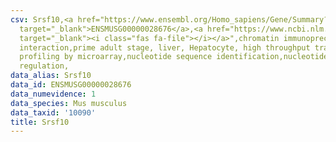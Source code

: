 ```yaml
---
csv: Srsf10,<a href="https://www.ensembl.org/Homo_sapiens/Gene/Summary?db=core;g=ENSMUSG00000028676"
  target="_blank">ENSMUSG00000028676</a>,<a href="https://www.ncbi.nlm.nih.gov/pubmed/23834426"
  target="_blank"><i class="fas fa-file"></i></a>",chromatin immunoprecipitation assay,direct
  interaction,prime adult stage, liver, Hepatocyte, high throughput transcription
  profiling by microarray,nucleotide sequence identification,nucleotide sequence identification,transcriptional
  regulation,
data_alias: Srsf10
data_id: ENSMUSG00000028676
data_numevidence: 1
data_species: Mus musculus
data_taxid: '10090'
title: Srsf10
---
```

